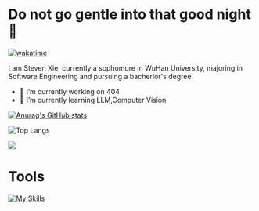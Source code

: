 # Do not go gentle into that good night 👋

[![wakatime](https://wakatime.com/badge/user/40285cda-890e-4c6e-b188-e49ba65337a3.svg)](https://wakatime.com/@40285cda-890e-4c6e-b188-e49ba65337a3)

I am Steven Xie, currently a sophomore in WuHan University, majoring in Software Engineering and pursuing a bacherlor's degree.

- 🔭 I’m currently working on 404
- 🌱 I’m currently learning LLM,Computer Vision

[![Anurag's GitHub stats](https://github-readme-stats.vercel.app/api?username=Dige945&show_icons=true&theme=radical)](https://github.com/Dige945/github-readme-stats)

![Top Langs](https://github-readme-stats.vercel.app/api/top-langs/?username=Dige945&layout=compact)

<img align="center" src="https://github-readme-stats.vercel.app/api/wakatime?username=Dige945&theme=transparent&hide_border=true&layout=compact&range=all_time&langs_count=22&v=2"/>


# Tools
[![My Skills](https://skillicons.dev/icons?i=anaconda,c,cpp,css,docker,git,github,html,idea,java,linux,md,matlab,mysql,nginx,nodejs,npm,opencv,ps,pr,pycharm,py,pytorch,qt,react,spring,vscode,visualstudio,vue,&perline=8)](https://skillicons.dev)


